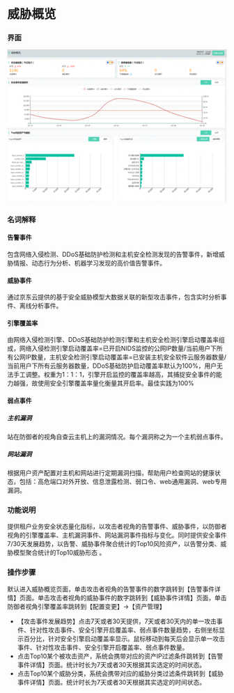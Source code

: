 # 威胁概览

### 界面

  ![](../../../../image/Situational-Awareness/to-2.png)

### 名词解释

#### 告警事件
包含网络入侵检测、DDoS基础防护检测和主机安全检测发现的告警事件，新增威胁情报、动态行为分析、机器学习发现的高价值告警事件。

#### 威胁事件
通过京东云提供的基于安全威胁模型大数据关联的新型攻击事件，包含实时分析事件、离线分析事件。

#### 引擎覆盖率
由网络入侵检测引擎、DDoS基础防护检测引擎和主机安全检测引擎启动覆盖率组成，网络入侵检测引擎启动覆盖率=已开启NIDS监控的公网IP数量/当前用户下所有公网IP数量，主机安全检测引擎启动覆盖率=已安装主机安全软件云服务器数量/当前用户下所有云服务器数量，DDoS基础防护启动覆盖率默认为100%，用户无法手工调整。权重为1：1：1，引擎开启监控的覆盖率越高，其捕捉安全事件的能力越强，故使用安全引擎覆盖率量化衡量其开启率。最佳实践为100%

#### 弱点事件
##### 主机漏洞
站在防御者的视角自查云主机上的漏洞情况。每个漏洞称之为一个主机弱点事件。
##### 网站漏洞
根据用户资产配置对主机和网站进行定期漏洞扫描，帮助用户检查网站的健康状态，包括：高危端口对外开放、信息泄露检测、弱口令、web通用漏洞、web专用漏洞。

### 功能说明
提供租户业务安全状态量化指标，以攻击者视角的告警事件、威胁事件，以防御者视角的引擎覆盖率、主机漏洞事件、网站漏洞事件指标与变化。同时提供安全事件7/30天发展趋势，以告警、威胁事件聚合统计的Top10风险资产，以告警分类、威胁模型聚合统计的Top10威胁形态 。

### 操作步骤
默认进入威胁概览页面，单击攻击者视角的告警事件的数字跳转到【告警事件详情】页面。单击攻击者视角的威胁事件的数字跳转到【威胁事件详情】页面，单击防御者视角引擎覆盖率跳转到【配置变更】->【资产管理】 
  - 【攻击事件发展趋势】点击7天或者30天提供，7天或者30天内的单一攻击事件、针对性攻击事件、安全引擎开启覆盖率、弱点事件数量趋势，右侧坐标显示百分比，针对安全引擎启动覆盖率显示。鼠标移动到每天后会显示单一攻击事件、针对性攻击事件、安全引擎开启覆盖率、弱点事件数量。 
  - 点击Top10某个被攻击资产，系统会携带对应的资产IP过滤条件跳转到【告警事件详情】页面。统计时长为7天或者30天根据其实选定的时间状态。 
  - 点击Top10某个威胁分类，系统会携带对应的威胁分类过滤条件跳转到【威胁事件详情】页面。统计时长为7天或者30天根据其实选定的时间状态。 
